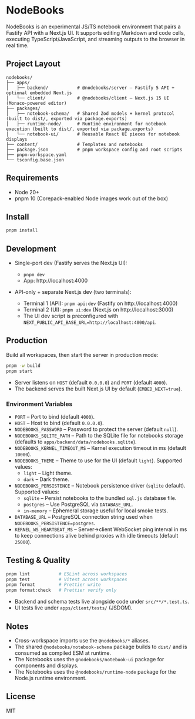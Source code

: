 # NodeBooks

NodeBooks is an experimental JS/TS notebook environment that pairs a Fastify API with a Next.js UI. It supports editing Markdown and code cells, executing TypeScript/JavaScript, and streaming outputs to the browser in real time.

## Project Layout

```
nodebooks/
├── apps/
│   ├── backend/           # @nodebooks/server – Fastify 5 API + optional embedded Next.js
│   └── client/            # @nodebooks/client – Next.js 15 UI (Monaco-powered editor)
├── packages/
│   ├── notebook-schema/   # Shared Zod models + kernel protocol (built to dist/, exported via package.exports)
│   ├── runtime-node/      # Runtime environment for notebook execution (built to dist/, exported via package.exports)
│   └── notebook-ui/       # Reusable React UI pieces for notebook displays
├── content/               # Templates and notebooks
├── package.json           # pnpm workspace config and root scripts
├── pnpm-workspace.yaml
└── tsconfig.base.json
```

## Requirements

- Node 20+
- pnpm 10 (Corepack-enabled Node images work out of the box)

## Install

```bash
pnpm install
```

## Development

- Single-port dev (Fastify serves the Next.js UI):
  - `pnpm dev`
  - App: http://localhost:4000

- API-only + separate Next.js dev (two terminals):
  - Terminal 1 (API): `pnpm api:dev` (Fastify on http://localhost:4000)
  - Terminal 2 (UI): `pnpm ui:dev` (Next.js on http://localhost:3000)
  - The UI dev script is preconfigured with `NEXT_PUBLIC_API_BASE_URL=http://localhost:4000/api`.

## Production

Build all workspaces, then start the server in production mode:

```bash
pnpm -w build
pnpm start
```

- Server listens on `HOST` (default `0.0.0.0`) and `PORT` (default `4000`).
- The backend serves the built Next.js UI by default (`EMBED_NEXT=true`).

### Environment Variables

- `PORT` – Port to bind (default `4000`).
- `HOST` – Host to bind (default `0.0.0.0`).
- `NODEBOOKS_PASSWORD` – Password to protect the server (default `null`).
- `NODEBOOKS_SQLITE_PATH` – Path to the SQLite file for notebooks storage (defaults to `apps/backend/data/nodebooks.sqlite`).
- `NODEBOOKS_KERNEL_TIMEOUT_MS` – Kernel execution timeout in ms (default `10000`).
- `NODEBOOKS_THEME` – Theme to use for the UI (default `light`). Supported values:
  - `light` – Light theme.
  - `dark` – Dark theme.
- `NODEBOOKS_PERSISTENCE` – Notebook persistence driver (`sqlite` default). Supported values:
  - `sqlite` – Persist notebooks to the bundled `sql.js` database file.
  - `postgres` – Use PostgreSQL via `DATABASE_URL`.
  - `in-memory` – Ephemeral storage useful for local smoke tests.
- `DATABASE_URL` – PostgreSQL connection string used when `NODEBOOKS_PERSISTENCE=postgres`.
- `KERNEL_WS_HEARTBEAT_MS` – Server→client WebSocket ping interval in ms to keep
  connections alive behind proxies with idle timeouts (default `25000`).

## Testing & Quality

```bash
pnpm lint           # ESLint across workspaces
pnpm test           # Vitest across workspaces
pnpm format         # Prettier write
pnpm format:check   # Prettier verify only
```

- Backend and schema tests live alongside code under `src/**/*.test.ts`.
- UI tests live under `apps/client/tests/` (JSDOM).

## Notes

- Cross-workspace imports use the `@nodebooks/*` aliases.
- The shared `@nodebooks/notebook-schema` package builds to `dist/` and is consumed as compiled ESM at runtime.
- The Notebooks uses the `@nodebooks/notebook-ui` package for components and displays.
- The Notebooks uses the `@nodebooks/runtime-node` package for the Node.js runtime environment.

## License

MIT
